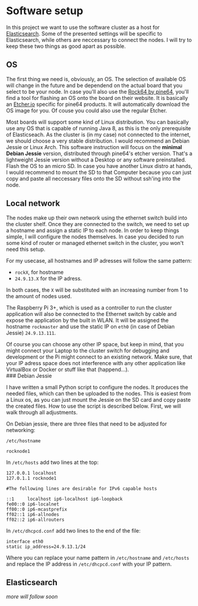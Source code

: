 # Software setup

In this project we want to use the software cluster as a host for [Elasticsearch](https://www.elastic.co/products/elasticsearch). Some of the presented settings will be specific to Elasticsearch, while others are neccessary to connect the nodes. I will try to keep these two things as good apart as possible.

## OS

The first thing we need is, obviously, an OS. The selection of available OS will change in the future and be dependend on the actual board that you select to be your node. In case you'll also use the [Rock64 by pine64](https://www.pine64.org/?page_id=7147), you'll find a tool for flashing an OS onto the board on their website. It is basically an [Etcher.io](https://etcher.io) specific for pine64 products. It will automatically download the OS image for you. Of couse you could also use the regular Etcher.

Most boards will support some kind of Linux distribution. You can basically use any OS that is capable of running Java 8, as this is the only prerequisite of Elasticseach. As the cluster is (in my case) not connected to the internet, we should choose a very stable distribution. I would recommend an Debian Jessie or Linux Arch. This software instruction will focus on the **minimal Debian Jessie** version, distributed through pine64's etcher version. That's a lightweight Jessie version without a Desktop or any software preinstalled. Flash the OS to an micro SD. In case you have another Linux distro at hands, I would recommend to mount the SD to that Computer because you can just copy and paste all neccessary files onto the SD without ssh'ing into the node.

## Local network

The nodes make up their own network using the ethernet switch build into the cluster shelf. Once they are connected to the switch, we need to set up a hostname and assign a static IP to each node. In order to keep things simple, I will configure the nodes themselves. In case you decided to run some kind of router or managed ethernet switch in the cluster, you won't need this setup.

For my usecase, all hostnames and IP adresses will follow the same pattern:

* `rockX`, for hostname 
* `24.9.13.X` for the IP adress.

In both cases, the `X` will be substituted with an increasing number from 1 to the amount of nodes used.

The Raspberry Pi 3+, which is used as a controller to run the cluster application will also be connected to the Ethernet switch by cable and expose the application by the built in WLAN. It will be assigned the hostname `rockmaster` and use the static IP on `eth0` (in case of Debian Jessie) `24.9.13.111`. 

<div class="alert alert-info">
Of course you can choose any other IP space, but keep in mind, that you might connect your Laptop to the cluster switch for debugging and development or the Pi might connect to an existing network. Make sure, that your IP adress space does not interference with any other application like VirtualBox or Docker or stuff like that (happend...).
</div>
### Debian Jessie

I have written a small Python script to configure the nodes. It produces the needed files, which can then be uploaded to the nodes. This is easiest from a Linux os, as you can just mount the Jessie on the SD card and copy paste the created files. How to use the script is described below. First, we will walk through all adjustments.

On Debian jessie, there are three files that need to be adjusted for networking:

`/etc/hostname`

```
rocknode1
```

In `/etc/hosts` add two lines at the top:

```
127.0.0.1 localhost
127.0.1.1 rocknode1

#The following lines are desirable for IPv6 capable hosts

::1     localhost ip6-localhost ip6-loopback
fe00::0 ip6-localnet
ff00::0 ip6-mcastprefix
ff02::1 ip6-allnodes
ff02::2 ip6-allrouters

```

In `/etc/dhcpcd.conf` add two lines to the end of the file:

```
interface eth0
static ip_address=24.9.13.1/24
```

Where you can replace your name pattern in `/etc/hostname` and `/etc/hosts`  and replace the IP address in `/etc/dhcpcd.conf` with your IP pattern.

## Elasticsearch

*more will follow soon*